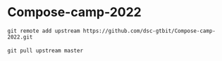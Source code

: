# Compose-camp-2022

```git remote add upstream https://github.com/dsc-gtbit/Compose-camp-2022.git``` <br><br>
```git pull upstream master```
